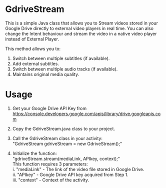 # GdriveStream
This is a simple Java class that allows you to Stream videos stored in your Google Drive directly to external video players in real time. You can also change the Intent behaviour and stream the video in a native video player instead of External Player. 

This method allows you to:
1. Switch between multiple subtitles (if available).
2. Add external subtitles.
3. Switch between multiple audio tracks (if available).
4. Maintains original media quality.

# Usage
1. Get your Google Drive API Key from https://console.developers.google.com/apis/library/drive.googleapis.com

2. Copy the GdriveStream.java class to your project.
3. Call the GdriveStream class in your activity:  
"GdriveStream gdriveStream = new GdriveStream();"

4. Initialize the function:  
"gdriveStream.stream(mediaLink, APIkey, context);"  
This function requires 3 parameters:  
i. "mediaLink" - The link of the video file stored in Google Drive.  
ii. "APIkey" - Google Drive API key acquired from Step 1.  
iii. "context" - Context of the activity.  
